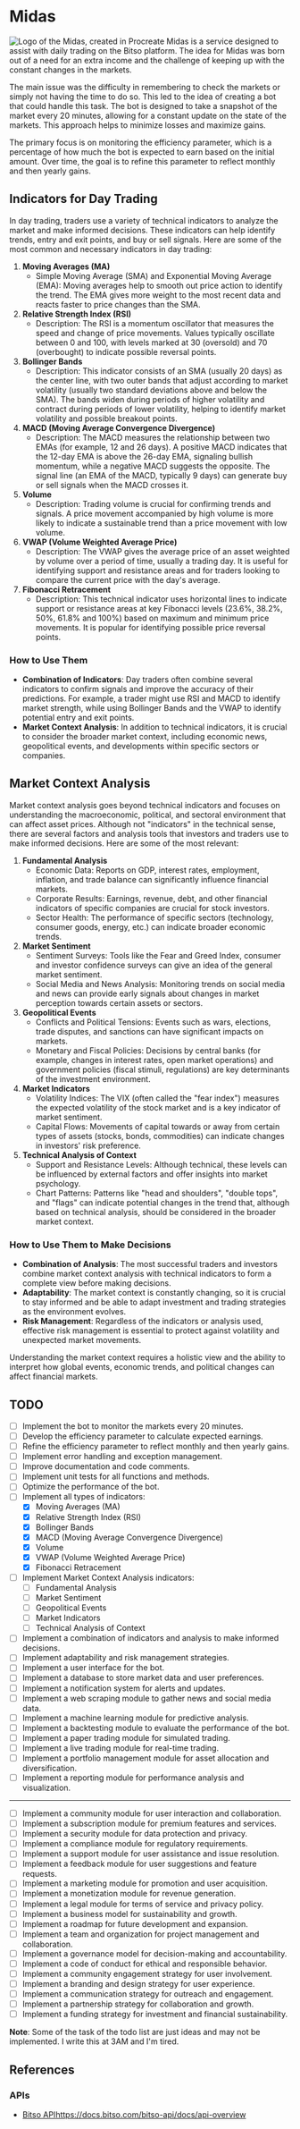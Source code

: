 # Midas 
![Logo of the Midas, created in Procreate](assets%2Flogo.png)
Midas is a service designed to assist with daily trading on the Bitso platform. The idea for Midas was born out of a need for an extra income and the challenge of keeping up with the constant changes in the markets. 

The main issue was the difficulty in remembering to check the markets or simply not having the time to do so. This led to the idea of creating a bot that could handle this task. The bot is designed to take a snapshot of the market every 20 minutes, allowing for a constant update on the state of the markets. This approach helps to minimize losses and maximize gains.

The primary focus is on monitoring the efficiency parameter, which is a percentage of how much the bot is expected to earn based on the initial amount. Over time, the goal is to refine this parameter to reflect monthly and then yearly gains.

## Indicators for Day Trading

In day trading, traders use a variety of technical indicators to analyze the market and make informed decisions. These indicators can help identify trends, entry and exit points, and buy or sell signals. Here are some of the most common and necessary indicators in day trading:

1. **Moving Averages (MA)**
   - Simple Moving Average (SMA) and Exponential Moving Average (EMA): Moving averages help to smooth out price action to identify the trend. The EMA gives more weight to the most recent data and reacts faster to price changes than the SMA.
2. **Relative Strength Index (RSI)**
   - Description: The RSI is a momentum oscillator that measures the speed and change of price movements. Values typically oscillate between 0 and 100, with levels marked at 30 (oversold) and 70 (overbought) to indicate possible reversal points.
3. **Bollinger Bands**
   - Description: This indicator consists of an SMA (usually 20 days) as the center line, with two outer bands that adjust according to market volatility (usually two standard deviations above and below the SMA). The bands widen during periods of higher volatility and contract during periods of lower volatility, helping to identify market volatility and possible breakout points.
4. **MACD (Moving Average Convergence Divergence)**
   - Description: The MACD measures the relationship between two EMAs (for example, 12 and 26 days). A positive MACD indicates that the 12-day EMA is above the 26-day EMA, signaling bullish momentum, while a negative MACD suggests the opposite. The signal line (an EMA of the MACD, typically 9 days) can generate buy or sell signals when the MACD crosses it.
5. **Volume**
   - Description: Trading volume is crucial for confirming trends and signals. A price movement accompanied by high volume is more likely to indicate a sustainable trend than a price movement with low volume.
6. **VWAP (Volume Weighted Average Price)**
   - Description: The VWAP gives the average price of an asset weighted by volume over a period of time, usually a trading day. It is useful for identifying support and resistance areas and for traders looking to compare the current price with the day's average.
7. **Fibonacci Retracement**
   - Description: This technical indicator uses horizontal lines to indicate support or resistance areas at key Fibonacci levels (23.6%, 38.2%, 50%, 61.8% and 100%) based on maximum and minimum price movements. It is popular for identifying possible price reversal points.

### How to Use Them

- **Combination of Indicators**: Day traders often combine several indicators to confirm signals and improve the accuracy of their predictions. For example, a trader might use RSI and MACD to identify market strength, while using Bollinger Bands and the VWAP to identify potential entry and exit points.
- **Market Context Analysis**: In addition to technical indicators, it is crucial to consider the broader market context, including economic news, geopolitical events, and developments within specific sectors or companies.

## Market Context Analysis

Market context analysis goes beyond technical indicators and focuses on understanding the macroeconomic, political, and sectoral environment that can affect asset prices. Although not "indicators" in the technical sense, there are several factors and analysis tools that investors and traders use to make informed decisions. Here are some of the most relevant:

1. **Fundamental Analysis**
   - Economic Data: Reports on GDP, interest rates, employment, inflation, and trade balance can significantly influence financial markets.
   - Corporate Results: Earnings, revenue, debt, and other financial indicators of specific companies are crucial for stock investors.
   - Sector Health: The performance of specific sectors (technology, consumer goods, energy, etc.) can indicate broader economic trends.
2. **Market Sentiment**
   - Sentiment Surveys: Tools like the Fear and Greed Index, consumer and investor confidence surveys can give an idea of the general market sentiment.
   - Social Media and News Analysis: Monitoring trends on social media and news can provide early signals about changes in market perception towards certain assets or sectors.
3. **Geopolitical Events**
   - Conflicts and Political Tensions: Events such as wars, elections, trade disputes, and sanctions can have significant impacts on markets.
   - Monetary and Fiscal Policies: Decisions by central banks (for example, changes in interest rates, open market operations) and government policies (fiscal stimuli, regulations) are key determinants of the investment environment.
4. **Market Indicators**
   - Volatility Indices: The VIX (often called the "fear index") measures the expected volatility of the stock market and is a key indicator of market sentiment.
   - Capital Flows: Movements of capital towards or away from certain types of assets (stocks, bonds, commodities) can indicate changes in investors' risk preference.
5. **Technical Analysis of Context**
   - Support and Resistance Levels: Although technical, these levels can be influenced by external factors and offer insights into market psychology.
   - Chart Patterns: Patterns like "head and shoulders", "double tops", and "flags" can indicate potential changes in the trend that, although based on technical analysis, should be considered in the broader market context.

### How to Use Them to Make Decisions

- **Combination of Analysis**: The most successful traders and investors combine market context analysis with technical indicators to form a complete view before making decisions.
- **Adaptability**: The market context is constantly changing, so it is crucial to stay informed and be able to adapt investment and trading strategies as the environment evolves.
- **Risk Management**: Regardless of the indicators or analysis used, effective risk management is essential to protect against volatility and unexpected market movements.

Understanding the market context requires a holistic view and the ability to interpret how global events, economic trends, and political changes can affect financial markets.

## TODO
- [ ] Implement the bot to monitor the markets every 20 minutes.
- [ ] Develop the efficiency parameter to calculate expected earnings.
- [ ] Refine the efficiency parameter to reflect monthly and then yearly gains.
- [ ] Implement error handling and exception management.
- [ ] Improve documentation and code comments.
- [ ] Implement unit tests for all functions and methods.
- [ ] Optimize the performance of the bot.
- [ ] Implement all types of indicators:
    - [X] Moving Averages (MA)
    - [X] Relative Strength Index (RSI)
    - [X] Bollinger Bands
    - [X] MACD (Moving Average Convergence Divergence)
    - [X] Volume
    - [X] VWAP (Volume Weighted Average Price)
    - [X] Fibonacci Retracement
- [ ] Implement Market Context Analysis indicators:
    - [ ] Fundamental Analysis
    - [ ] Market Sentiment
    - [ ] Geopolitical Events
    - [ ] Market Indicators
    - [ ] Technical Analysis of Context
- [ ] Implement a combination of indicators and analysis to make informed decisions.
- [ ] Implement adaptability and risk management strategies.
- [ ] Implement a user interface for the bot.
- [ ] Implement a database to store market data and user preferences.
- [ ] Implement a notification system for alerts and updates.
- [ ] Implement a web scraping module to gather news and social media data.
- [ ] Implement a machine learning module for predictive analysis.
- [ ] Implement a backtesting module to evaluate the performance of the bot.
- [ ] Implement a paper trading module for simulated trading.
- [ ] Implement a live trading module for real-time trading.
- [ ] Implement a portfolio management module for asset allocation and diversification.
- [ ] Implement a reporting module for performance analysis and visualization.

--- 
- [ ] Implement a community module for user interaction and collaboration.
- [ ] Implement a subscription module for premium features and services.
- [ ] Implement a security module for data protection and privacy.
- [ ] Implement a compliance module for regulatory requirements.
- [ ] Implement a support module for user assistance and issue resolution.
- [ ] Implement a feedback module for user suggestions and feature requests.
- [ ] Implement a marketing module for promotion and user acquisition.
- [ ] Implement a monetization module for revenue generation.
- [ ] Implement a legal module for terms of service and privacy policy.
- [ ] Implement a business model for sustainability and growth.
- [ ] Implement a roadmap for future development and expansion.
- [ ] Implement a team and organization for project management and collaboration.
- [ ] Implement a governance model for decision-making and accountability.
- [ ] Implement a code of conduct for ethical and responsible behavior.
- [ ] Implement a community engagement strategy for user involvement.
- [ ] Implement a branding and design strategy for user experience.
- [ ] Implement a communication strategy for outreach and engagement.
- [ ] Implement a partnership strategy for collaboration and growth.
- [ ] Implement a funding strategy for investment and financial sustainability.

**Note**: Some of the task of the todo list are just ideas and may not be implemented. I write this at 3AM and I'm tired.

## References
### APIs
   - [Bitso API](https://docs.bitso.com/bitso-api/docs/api-overview)https://docs.bitso.com/bitso-api/docs/api-overview 
